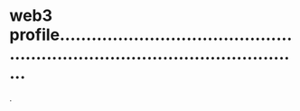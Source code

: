 # web3 profile....................................................................................................
.
